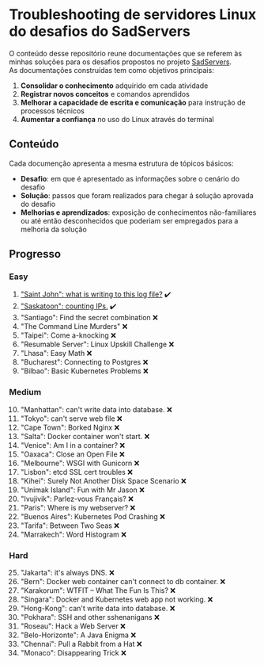 # Troubleshooting de servidores Linux do desafios do SadServers
O conteúdo desse repositório reune documentações que se referem às minhas soluções para os desafios propostos no projeto [SadServers](https://sadservers.com). <br>
As documentações construídas tem como objetivos principais:
1. **Consolidar o conhecimento** adquirido em cada atividade
2. **Registrar novos conceitos** e comandos aprendidos
3. **Melhorar a capacidade de escrita e comunicação** para instrução de processos técnicos
3. **Aumentar a confiança** no uso do Linux através do terminal

## Conteúdo
Cada documenção apresenta a mesma estrutura de tópicos básicos:
- **Desafio**: em que é apresentado as informações sobre o cenário do desafio
- **Solução**: passos que foram realizados para chegar á solução aprovada do desafio
- **Melhorias e aprendizados**: exposição de conhecimentos não-familiares ou até então desconhecidos que poderiam ser empregados para a melhoria da solução

## Progresso
### Easy 
1. ["Saint John": what is writing to this log file?](/easy/1-saint-john.md) :heavy_check_mark:
2. ["Saskatoon": counting IPs.](/easy/2-saskatoon.md) :heavy_check_mark:
3. "Santiago": Find the secret combination :x:
4. "The Command Line Murders" :x:
5. "Taipei": Come a-knocking :x:
6. "Resumable Server": Linux Upskill Challenge :x:
7. "Lhasa": Easy Math :x:
8. "Bucharest": Connecting to Postgres :x:
9. "Bilbao": Basic Kubernetes Problems :x:

### Medium 
10. "Manhattan": can't write data into database. :x:
11. "Tokyo": can't serve web file :x:
12. "Cape Town": Borked Nginx :x:
13. "Salta": Docker container won't start. :x:
14. "Venice": Am I in a container? :x:
15. "Oaxaca": Close an Open File :x:
16. "Melbourne": WSGI with Gunicorn :x:
17. "Lisbon": etcd SSL cert troubles :x:
18. "Kihei": Surely Not Another Disk Space Scenario :x:
19. "Unimak Island": Fun with Mr Jason :x:
20. "Ivujivik": Parlez-vous Français? :x:
21. "Paris": Where is my webserver? :x:
22. "Buenos Aires": Kubernetes Pod Crashing :x:
23. "Tarifa": Between Two Seas :x:
24. "Marrakech": Word Histogram :x:

### Hard 
25. "Jakarta": it's always DNS. :x:
26. "Bern": Docker web container can't connect to db container. :x:
27. "Karakorum": WTFIT – What The Fun Is This? :x:
28. "Singara": Docker and Kubernetes web app not working. :x:
29. "Hong-Kong": can't write data into database. :x:
30. "Pokhara": SSH and other sshenanigans :x:
31. "Roseau": Hack a Web Server :x:
32. "Belo-Horizonte": A Java Enigma :x:
33. "Chennai": Pull a Rabbit from a Hat :x:
34. "Monaco": Disappearing Trick :x: